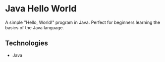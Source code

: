 # Java Hello World

A simple "Hello, World!" program in Java. Perfect for beginners learning the basics of the Java language.

## Technologies
- Java
